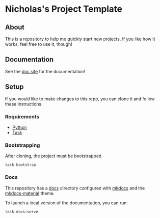 # Nicholas's Project Template

## About

This is a repository to help me quickly start new projects.
If you like how it works, feel free to use it, though!

## Documentation

See the [doc site](https://nicholasgrose.github.io/project_template/) for the documentation!

## Setup

If you would like to make changes to this repo, you can clone it and follow these instructions.

### Requirements

- [Python](https://www.python.org)
- [Task](https://taskfile.dev)

### Bootstrapping

After cloning, the project must be bootstrapped.

```shell
task bootstrap
```

### Docs

This repository has a [docs](docs) directory configured with [mkdocs](https://www.mkdocs.org) and
the [mkdocs-material](https://squidfunk.github.io/mkdocs-material/) theme.

To launch a local version of the documentation, you can run:

```shell
task docs:serve
```
